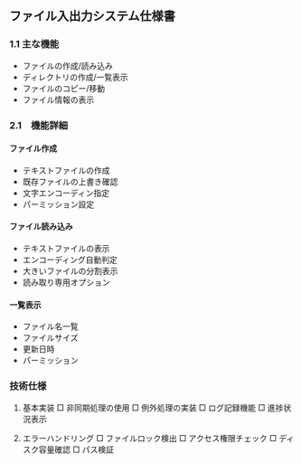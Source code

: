 ## ファイル入出力システム仕様書

### 1.1 主な機能
- ファイルの作成/読み込み
- ディレクトリの作成/一覧表示
- ファイルのコピー/移動
- ファイル情報の表示

### 2.1　機能詳細
#### ファイル作成
- テキストファイルの作成
- 既存ファイルの上書き確認
- 文字エンコーディン指定
- パーミッション設定

#### ファイル読み込み
- テキストファイルの表示
- エンコーディング自動判定
- 大きいファイルの分割表示
- 読み取り専用オプション

#### 一覧表示
- ファイル名一覧
- ファイルサイズ
- 更新日時
- パーミッション

### 技術仕様
1. 基本実装
   □ 非同期処理の使用
   □ 例外処理の実装
   □ ログ記録機能
   □ 進捗状況表示

2. エラーハンドリング
   □ ファイルロック検出
   □ アクセス権限チェック
   □ ディスク容量確認
   □ パス検証